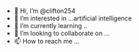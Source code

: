 - 👋 Hi, I’m @clifton254
- 👀 I’m interested in ...artificial intelligence
- 🌱 I’m currently learning ..
- 💞️ I’m looking to collaborate on ...
- 📫 How to reach me ...

<!---
clifton254/clifton254 is a ✨ special ✨ repository because its `README.md` (this file) appears on your GitHub profile.
You can click the Preview link to take a look at your changes.
--->
